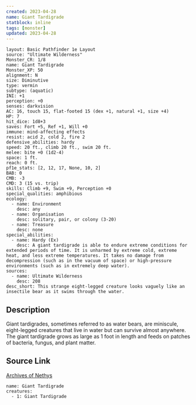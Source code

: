 ```yaml
---
created: 2023-04-28
name: Giant Tardigrade
statblock: inline
tags: [monster]
updated: 2023-04-28
---
```

```statblock
layout: Basic Pathfinder 1e Layout
source: "Ultimate Wilderness"
Monster_CR: 1/8
name: Giant Tardigrade
Monster_XP: 50
alignment: N
size: Diminutive
type: vermin
subtype: (aquatic)
INI: +1
perception: +0
senses: darkvision
AC: 16, touch 15, flat-footed 15 (dex +1, natural +1, size +4)
HP: 7
hit_dice: 1d8+3
saves: Fort +5, Ref +1, Will +0
immune: mind-affecting effects
resist: acid 2, cold 2, fire 2
defensive_abilities: hardy
speed: 20 ft., climb 20 ft., swim 20 ft.
melee: bite +0 (1d2-4)
space: 1 ft.
reach: 0 ft.
pf1e_stats: [2, 12, 17, None, 10, 2]
BAB: 0
CMB: -3
CMD: 3 (15 vs. trip)
skills: Climb +9, Swim +9, Perception +0
special_qualities: amphibious
ecology:
  - name: Environment
    desc: any
  - name: Organisation
    desc: solitary, pair, or colony (3-20)
  - name: Treasure
    desc: none
special_abilities:
  - name: Hardy (Ex)
    desc: A giant tardigrade is able to endure extreme conditions for extended periods of time. It is unharmed by extreme cold, extreme heat, and less extreme temperatures. It takes no damage from decompression (such as in the vacuum of space) or high-pressure environments (such as in extremely deep water).
sources:
  - name: Ultimate Wilderness
    desc: 208
desc_short: This strange eight-legged creature looks vaguely like an insectile bear as it swims through the water.
```
## Description
Giant tardigrades, sometimes referred to as water bears, are miniscule, eight-legged creatures that live in water but can survive almost anywhere. The giant tardigrade grows as large as 1 foot in length and feeds on patches of bacteria, fungus, and plant matter.
## Source Link
[Archives of Nethys](https://aonprd.com/MonsterDisplay.aspx?ItemName=Giant%20Tardigrade)
```encounter-table
name: Giant Tardigrade
creatures:
  - 1: Giant Tardigrade
```
